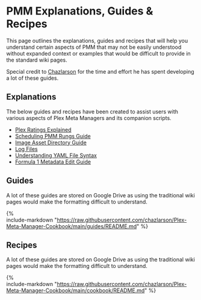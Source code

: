 # PMM Explanations, Guides & Recipes

This page outlines the explanations, guides and recipes that will help you understand certain aspects of PMM that may not be easily understood without expanded context or examples that would be difficult to provide in the standard wiki pages.

Special credit to [Chazlarson](https://github.com/chazlarson) for the time and effort he has spent developing a lot of these guides.

## Explanations

The below guides and recipes have been created to assist users with various aspects of Plex Meta Managers and its companion scripts.

- [Plex Ratings Explained](ratings.md)
- [Scheduling PMM Rungs Guide](scheduling.md)
- [Image Asset Directory Guide](assets.md)
- [Log Files](../logs.md)
- [Understanding YAML File Syntax](../yaml.md)
- [Formula 1 Metadata Edit Guide](formula.md)

## Guides

A lot of these guides are stored on Google Drive as using the traditional wiki pages would make the formatting difficult to understand.

{%    
  include-markdown "https://raw.githubusercontent.com/chazlarson/Plex-Meta-Manager-Cookbook/main/guides/README.md"
%}

## Recipes

A lot of these guides are stored on Google Drive as using the traditional wiki pages would make the formatting difficult to understand.

{%    
  include-markdown "https://raw.githubusercontent.com/chazlarson/Plex-Meta-Manager-Cookbook/main/cookbook/README.md"
%}